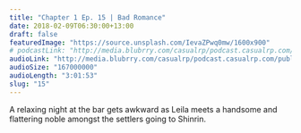 ```yaml
---
title: "Chapter 1 Ep. 15 | Bad Romance"
date: 2018-02-09T06:30:00+13:00
draft: false
featuredImage: "https://source.unsplash.com/IevaZPwq0mw/1600x900"
# podcastLink: "http://media.blubrry.com/casualrp/podcast.casualrp.com/public/EP%20015%20-%20Bad%20Romance.mp3"
audioLink: "http://media.blubrry.com/casualrp/podcast.casualrp.com/public/EP%20015%20-%20Bad%20Romance.mp3"
audioSize: "167000000"
audioLength: "3:01:53"
slug: "15"
---
```


A relaxing night at the bar gets awkward as Leila meets a handsome and flattering noble amongst the settlers going to Shinrin.

